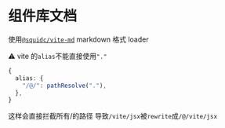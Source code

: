 # 组件库文档

使用[`@squidc/vite-md`](https://github.com/SquidC/squid-vite-md) markdown 格式 loader

⚠ vite 的`alias`不能直接使用`"."`

```typescript
{
  alias: {
    "/@/": pathResolve("."),
  },
}
```

这样会直接拦截所有/的路径 导致`/vite/jsx`被`rewrite`成`/@/vite/jsx`
